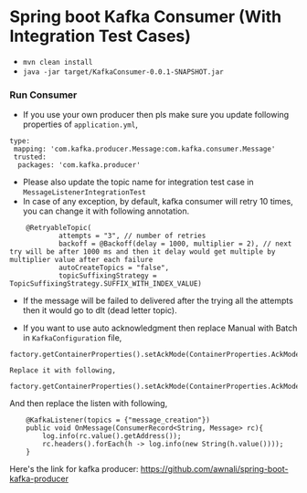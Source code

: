 # Spring boot Kafka Consumer (With Integration Test Cases)

* `mvn clean install` 
* `java -jar target/KafkaConsumer-0.0.1-SNAPSHOT.jar`


### Run Consumer

* If you use your own producer then pls make sure you update following properties of `application.yml`,

```
type:
 mapping: 'com.kafka.producer.Message:com.kafka.consumer.Message'
 trusted:
  packages: 'com.kafka.producer'

```

* Please also update the topic name for integration test case in `MessageListenerIntegrationTest`
* In case of any exception, by default, kafka consumer will retry 10 times, you can change it with following annotation. 

```
    @RetryableTopic(
            attempts = "3", // number of retries
            backoff = @Backoff(delay = 1000, multiplier = 2), // next try will be after 1000 ms and then it delay would get multiple by multiplier value after each failure
            autoCreateTopics = "false",
            topicSuffixingStrategy = TopicSuffixingStrategy.SUFFIX_WITH_INDEX_VALUE)
```
* If the message will be failed to delivered after the trying all the attempts then it would go to dlt (dead letter topic).

* If you want to use auto acknowledgment then replace Manual with Batch in `KafkaConfiguration` file,

```
factory.getContainerProperties().setAckMode(ContainerProperties.AckMode.MANUAL);

Replace it with following,

factory.getContainerProperties().setAckMode(ContainerProperties.AckMode.BATCH);

```

And then replace the listen with following,

```
    @KafkaListener(topics = {"message_creation"})
    public void OnMessage(ConsumerRecord<String, Message> rc){
        log.info(rc.value().getAddress());
        rc.headers().forEach(h -> log.info(new String(h.value())));
    }
```
Here's the link for kafka producer:
https://github.com/awnali/spring-boot-kafka-producer

